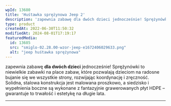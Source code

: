 ```yaml
---
wpId: 13680
title: 'Huśtawka sprężynowa Jeep 2'
description: 'zapewnia zabawę dla dwóch dzieci jednocześnie! Sprężynówki to niewielkie zabawki na place zabaw, które pozwalają dzieciom na radosne bujanie się we wszystkie strony, rozwijając koordynację i zręczność. Solidna, stalowa konstrukcja jest malowana proszkowo, a siedzisko i wypełnienia boczne są wykonane z fantazyjnie grawerowanych płyt HDPE – gwarantuje to trwałość i estetykę na długie lata.'
type: product
createdAt: 2022-06-30T11:50:32
modifiedAt: 2024-08-01T17:19:17
featuredMedia:
  id: 13685
  src: "smiglo-02.28.00-wzor-jeep-e1672406029633.png"
  alt: "jeep huśtawka sprężynowa"
---
```



zapewnia zabawę **dla dwóch dzieci** jednocześnie! Sprężynówki to niewielkie zabawki na place zabaw, które pozwalają dzieciom na radosne bujanie się we wszystkie strony, rozwijając koordynację i zręczność. Solidna, stalowa konstrukcja jest malowana proszkowo, a siedzisko i wypełnienia boczne są wykonane z fantazyjnie grawerowanych płyt HDPE – gwarantuje to trwałość i estetykę na długie lata.

* * *